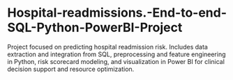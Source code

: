 # Hospital-readmissions.-End-to-end-SQL-Python-PowerBI-Project
Project focused on predicting hospital readmission risk. Includes data extraction and integration from SQL, preprocessing and feature engineering in Python, risk scorecard modeling, and visualization in Power BI for clinical decision support and resource optimization.
